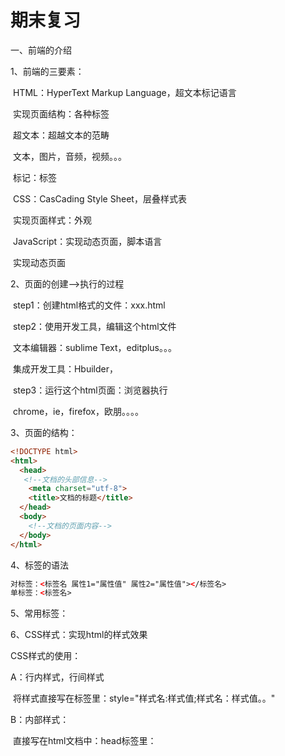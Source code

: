 # 期末复习

一、前端的介绍

1、前端的三要素：

​	HTML：HyperText Markup Language，超文本标记语言

​		实现页面结构：各种标签

​		超文本：超越文本的范畴

​			文本，图片，音频，视频。。。

​		标记：标签

​	CSS：CasCading Style Sheet，层叠样式表

​		实现页面样式：外观

​	JavaScript：实现动态页面，脚本语言

​		实现动态页面



2、页面的创建-->执行的过程

​	step1：创建html格式的文件：xxx.html

​	step2：使用开发工具，编辑这个html文件

​		文本编辑器：sublime Text，editplus。。。

​		集成开发工具：Hbuilder，

​	step3：运行这个html页面：浏览器执行

​		chrome，ie，firefox，欧朋。。。。



3、页面的结构：

```html
<!DOCTYPE html>
<html>
  <head>
   <!--文档的头部信息-->
    <meta charset="utf-8">
    <title>文档的标题</title>
  </head>
  <body>
    <!--文档的页面内容-->
  </body>
</html>
```



4、标签的语法

```html
对标签：<标签名 属性1="属性值" 属性2="属性值"></标签名>
单标签：<标签名>
```



5、常用标签：

6、CSS样式：实现html的样式效果

CSS样式的使用：

A：行内样式，行间样式

​	将样式直接写在标签里：style="样式名:样式值;样式名：样式值。。"

B：内部样式：

​	直接写在html文档中：head标签里：<style>标签里

C：外部样式：

​	单独创建css文件：xxx.css的文件。

​	将css文件，引入到当前html文档中

​	



7、样式的语法：

{

​	样式名：样式值;

​	样式名：样式值;

}

8、CSS的选择器







注释：

html：<!--注释-->

css：/*注释*/

js：//,/*注释*/